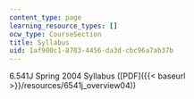 ```yaml
---
content_type: page
learning_resource_types: []
ocw_type: CourseSection
title: Syllabus
uid: 1af900c1-8703-4456-da3d-cbc96a7ab37b
---
```


6.541J Spring 2004 Syllabus ([PDF]({{< baseurl >}}/resources/6541j_overview04))